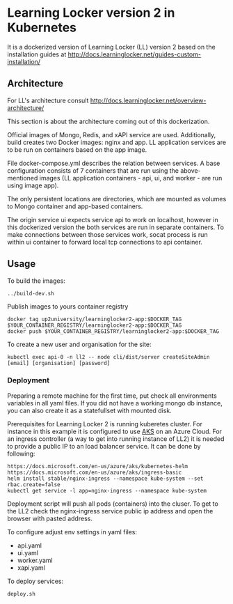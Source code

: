 # Learning Locker version 2 in Kubernetes

It is a dockerized version of Learning Locker (LL) version 2 based on the installation guides at http://docs.learninglocker.net/guides-custom-installation/

## Architecture

For LL's architecture consult http://docs.learninglocker.net/overview-architecture/

This section is about the architecture coming out of this dockerization.

Official images of Mongo, Redis, and xAPI service are used.
Additionally, build creates two Docker images: nginx and app. 
LL application services are to be run on containers based on the app image. 

File docker-compose.yml describes the relation between services. 
A base configuration consists of 7 containers that are run using the above-mentioned images 
(LL application containers - api, ui, and worker - are run using image app).

The only persistent locations are directories, 
which are mounted as volumes to Mongo container and app-based containers.

The origin service ui expects service api to work on localhost, 
however in this dockerized version the both services are run in separate containers. 
To make connections between those services work, socat process is run within ui container to forward local tcp connections to api container.

## Usage

To build the images:

```
../build-dev.sh
```

Publish images to yours container registry
```
docker tag up2university/learninglocker2-app:$DOCKER_TAG $YOUR_CONTAINER_REGISTRY/learninglocker2-app:$DOCKER_TAG
docker push $YOUR_CONTAINER_REGISTRY/learninglocker2-app:$DOCKER_TAG
```

To create a new user and organisation for the site:

```
kubectl exec api-0 -n ll2 -- node cli/dist/server createSiteAdmin [email] [organisation] [password]
```


### Deployment

Preparing a remote machine for the first time, put check all environments variables in all yaml files. If you did not have a working mongo db instance, you can also create it as a statefullset with mounted disk.

Prerequisites for Learning Locker 2 is running kuberetes cluster. For instance in this example it is configured to use [AKS](https://docs.microsoft.com/en-us/azure/aks/) on an Azure Cloud. For an ingress controller (a way to get into running instance of LL2) it is needed to provide a public IP to an load balancer service. It can be done by following:
```
https://docs.microsoft.com/en-us/azure/aks/kubernetes-helm
https://docs.microsoft.com/en-us/azure/aks/ingress-basic
helm install stable/nginx-ingress --namespace kube-system --set rbac.create=false
kubectl get service -l app=nginx-ingress --namespace kube-system
```

Deployment script will push all pods (containers) into the cluser. To get to the LL2 check the nginx-ingress service public ip address and open the browser with pasted address.

To configure adjust env settings in yaml files:
* api.yaml
* ui.yaml
* worker.yaml
* xapi.yaml

To deploy services:
```
deploy.sh
```
